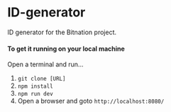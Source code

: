 # ID-generator
ID generator for the Bitnation project.

#### To get it running on your local machine

Open a terminal and run...

1. `git clone [URL]`
2. `npm install`
3. `npm run dev`
4. Open a browser and goto `http://localhost:8080/`
